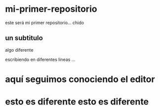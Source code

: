 # mi-primer-repositorio
este será mi primer repositorio... chido 
## un subtitulo 
algo diferente

escribiendo en diferentes lineas
...
<h1> aquí seguimos conociendo el editor <h1/>

esto es diferente
esto es diferente
